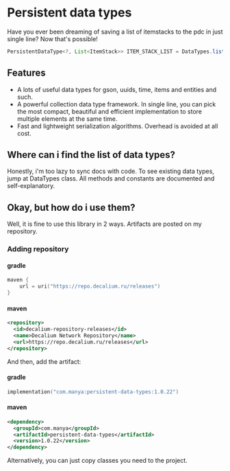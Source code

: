 # Persistent data types
Have you ever been dreaming of saving a list of itemstacks to the pdc in just single line? Now that's possible!
```java
PersistentDataType<?, List<ItemStack>> ITEM_STACK_LIST = DataTypes.list(DataTypes.ITEM_STACK);
```

## Features
- A lots of useful data types for gson, uuids, time, items and entities and such.
- A powerful collection data type framework. In single line, you can pick the most compact, beautiful and 
efficient implementation to store multiple elements at the same time.
- Fast and lightweight serialization algorithms. Overhead is avoided at all cost.

## Where can i find the list of data types?
Honestly, i'm too lazy to sync docs with code. To see existing data types, jump at DataTypes class. 
All methods and constants are documented and self-explanatory.


## Okay, but how do i use them?

Well, it is fine to use this library in 2 ways.
Artifacts are posted on my repository.

### Adding repository

#### gradle
```kotlin
maven {
    url = uri("https://repo.decalium.ru/releases")
}
```
#### maven
```xml
<repository>
  <id>decalium-repository-releases</id>
  <name>Decalium Network Repository</name>
  <url>https://repo.decalium.ru/releases</url>
</repository>
```

And then, add the artifact:

#### gradle
```kotlin
implementation("com.manya:persistent-data-types:1.0.22")
```

#### maven
```xml
<dependency>
  <groupId>com.manya</groupId>
  <artifactId>persistent-data-types</artifactId>
  <version>1.0.22</version>
</dependency>
```

Alternatively, you can just copy classes you need to the project.













